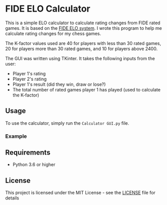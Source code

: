 # FIDE ELO Calculator
This is a simple ELO calculator to calculate rating changes from FIDE rated games. 
It is based on the [FIDE ELO system](https://en.wikipedia.org/wiki/Elo_rating_system).
I wrote this program to help me calculate rating changes for my chess games.

The K-factor values used are 40 for players with less than 30 rated games, 20 for players more than 30 rated games, and 10 for players above 2400.

The GUI was written using TKinter. It takes the following inputs from the user:
- Player 1's rating
- Player 2's rating
- Player 1's result (did they win, draw or lose?)
- The total number of rated games player 1 has played (used to calculate the K-factor)

## Usage
To use the calculator, simply run the `Calculator GUI.py` file.

### Example



## Requirements
- Python 3.6 or higher

## License
This project is licensed under the MIT License - see the [LICENSE](LICENSE) file for details

